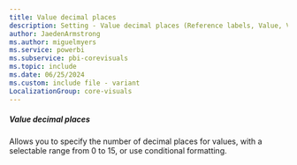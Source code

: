 ```yaml
---
title: Value decimal places
description: Setting - Value decimal places (Reference labels, Value, Value decimal places)
author: JaedenArmstrong
ms.author: miguelmyers
ms.service: powerbi
ms.subservice: pbi-corevisuals
ms.topic: include
ms.date: 06/25/2024
ms.custom: include file - variant
LocalizationGroup: core-visuals
---
```

##### Value decimal places

Allows you to specify the number of decimal places for values, with a selectable range from 0 to 15, or use conditional formatting.
